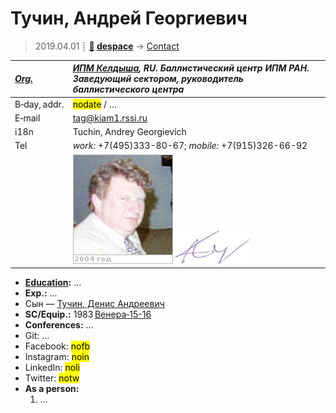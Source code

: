 # Тучин, Андрей Георгиевич
> 2019.04.01 ┊ **[🚀](../index/index.md) [despace](index.md)** → [Contact](contact.md)

|*[Org.](contact.md)*|*[ИПМ Келдыша](zz_keldysh_ipm.md), RU. Баллистический центр ИПМ РАН. Заведующий сектором, руководитель баллистического центра*|
|:--|:--|
|B‑day, addr.| <mark>nodate</mark> / … |
|E‑mail| <tag@kiam1.rssi.ru> |
|i18n| Tuchin, Andrey Georgievich |
|Tel| *work:* +7(495)333-80-67; *mobile:* +7(915)326-66-92 |
|| [![](f/contact/t/tuchin_001_photo_thumb.jpg)](f/contact/t/tuchin_001_photo.jpg) [![](f/contact/t/tuchin_001_sign_thumb.jpg)](f/contact/t/tuchin_001_sign.png) |

   - **[Education](edu.md):** …
   - **Exp.:** …
   - Сын — [Тучин, Денис Андреевич](zz_tuchin2.md)
   - **SC/Equip.:** 1983 [Венера‑15-16](venera_15_16.md)
   - **Conferences:** …
   - Git: …
   - Facebook: <mark>nofb</mark>
   - Instagram: <mark>noin</mark>
   - LinkedIn: <mark>noli</mark>
   - Twitter: <mark>notw</mark>
   - **As a person:**
      1. …
